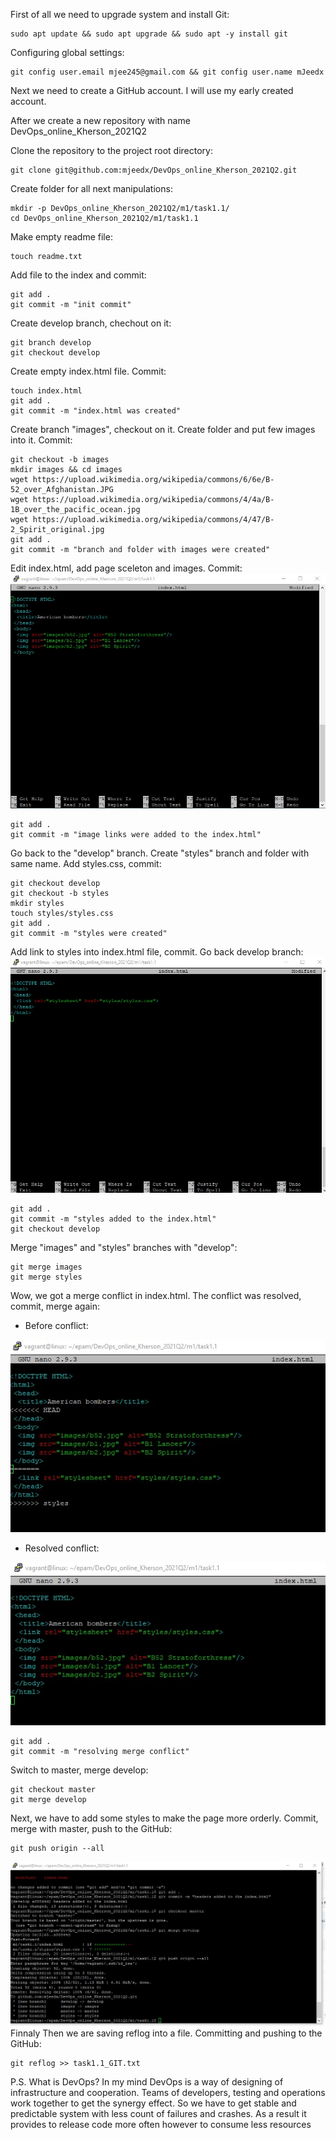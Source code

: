 First of all we need to upgrade system and install Git:
```
sudo apt update && sudo apt upgrade && sudo apt -y install git
```
Configuring global settings:
```
git config user.email mjee245@gmail.com && git config user.name mJeedx
```
Next we need to create a GitHub account. I will use my early created account.

After we create a new repository with name DevOps_online_Kherson_2021Q2

Clone the repository to the project root directory:
```
git clone git@github.com:mjeedx/DevOps_online_Kherson_2021Q2.git
```
Create folder for all next manipulations:
```
mkdir -p DevOps_online_Kherson_2021Q2/m1/task1.1/
cd DevOps_online_Kherson_2021Q2/m1/task1.1
```
Make empty readme file:
```
touch readme.txt
```
Add file to the index and commit:
```
git add .
git commit -m "init commit"
```
Create develop branch, chechout on it:
```
git branch develop
git checkout develop
```
Create empty index.html file. Commit:
```
touch index.html
git add .
git commit -m "index.html was created"
```
Create branch "images", checkout on it. Create folder and put few images into it. Commit:
```
git checkout -b images
mkdir images && cd images
wget https://upload.wikimedia.org/wikipedia/commons/6/6e/B-52_over_Afghanistan.JPG
wget https://upload.wikimedia.org/wikipedia/commons/4/4a/B-1B_over_the_pacific_ocean.jpg
wget https://upload.wikimedia.org/wikipedia/commons/4/47/B-2_Spirit_original.jpg
git add .
git commit -m "branch and folder with images were created"
```
Edit index.html, add page sceleton and images. Commit:
![1](screenshots/1.jpg)
```
git add .
git commit -m "image links were added to the index.html"
```

Go back to the "develop" branch. Create "styles" branch and folder with same name. Add styles.css, commit:
```
git checkout develop
git checkout -b styles
mkdir styles 
touch styles/styles.css
git add .
git commit -m "styles were created"
```

Add link to styles into index.html file, commit. Go back develop branch:
![2](screenshots/2.jpg)
```
git add . 
git commit -m "styles added to the index.html"
git checkout develop
```
Merge "images" and "styles" branches with "develop":
```
git merge images
git merge styles
```
Wow, we got a merge conflict in index.html. The conflict was resolved, commit, merge again: 

* Before conflict:

![3a](screenshots/3a.jpg)
* Resolved conflict:

![3b](screenshots/3b.jpg)
```
git add .
git commit -m "resolving merge conflict"
```
Switch to master, merge develop:
```
git checkout master
git merge develop
```
Next, we have to add some styles to make the page more orderly. Commit, merge with master, push to the GitHub:
```
git push origin --all
```
![4](screenshots/4.jpg)
Finnaly Then we are saving reflog into a file. Committing and pushing to the GitHub:
```
git reflog >> task1.1_GIT.txt
```

P.S. What is DevOps? In my mind DevOps is a way of designing of infrastructure and cooperation.
Teams of developers, testing and operations work together to get the synergy effect. 
So we have to get stable and predictable system with less count of failures and crashes.
As a result it provides to release code more often however to consume less resources 
